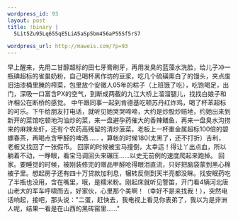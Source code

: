 ```yaml
--- 
wordpress_id: 93
layout: post
title: !binary |
  5Lit5Zu95Lq655qE5LiA5aSp5bm456aP55Sf5rS7

wordpress_url: http://maweis.com/?p=93
---
```

早上醒来，先用二甘醇超标的田七牙膏刷牙，再用发臭的蓝藻水洗脸，给儿子冲一瓶碘超标的雀巢奶粉，自己喝杯黑作坊的豆浆，吃几个硫磺熏白了的馒头，夹点废旧油漆桶里腌的榨菜，包里放个安徽人05年的粽子（上班饿了吃），吃饱喝足，出门，深吸一口富含PX的空气，到断成两截的九江大桥上溜溜腿儿，找找白娘子和许相公在断桥的感觉。
中午跟同事一起到肯德基吃顿苏丹红炸鸡，喝了杯苯超标的可乐。下午给朋友打电话，就听见她哭哭啼啼，大约是炒股炒赔地，约她出来到新开的菜馆吃顿地沟油炒的菜，来一盘避孕药催大的香辣鳝鱼，再来一盘臭水沟捞来的麻辣龙虾，还有个农药高残留的清炒菠菜，老板上一杯重金属超标100倍的碧螺春茶，再喝点含甲醛的啤酒…… ，算帐的时候180(太黑了，还不打折）吉利，老板又找回了一张假币。
回家的时候被宝马撞倒，太幸运！得让丫出点血，所以躺着不动，一睁眼，看宝马调回头来碾压……以史无前例的速度爬起来跑掉。
回家。要睡觉的时候，被刚装修完的赠品甲醛呛得眼泪直流，只好把脑袋蒙到黑心棉被子里。想起房子还有四十万贷款加利息，辗转反侧到天半亮都没眯。找安眠药吃了半瓶也没用，含在嘴里，哦，是糯米粉。刚起床就听见警笛，开门看4辆河北唐山老大的军车呼啸而去，好家伙，心里那个美啊！（幸好不是来找我！），突然电话响起，接吧，那头说："二蛋，赶快去，我电视上看见你表弟了，我以为是非洲人呢，结果一看是在山西的黑砖窑里……"
